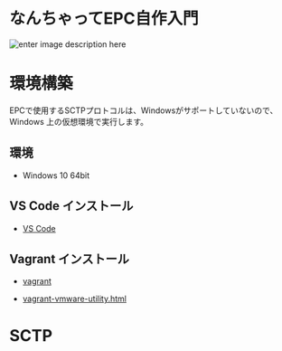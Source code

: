 # なんちゃってEPC自作入門


![enter image description here](https://user-images.githubusercontent.com/1900544/84593371-e17ae600-ae86-11ea-872d-4aaf0fe4bfa1.png)


# 環境構築
EPCで使用するSCTPプロトコルは、Windowsがサポートしていないので、Windows 上の仮想環境で実行します。

## 環境

- Windows 10 64bit

## VS Code インストール

- [VS Code](https://azure.microsoft.com/ja-jp/products/visual-studio-code/)

## Vagrant インストール

- [vagrant](https://www.vagrantup.com/)

- [vagrant-vmware-utility.html](https://www.vagrantup.com/docs/providers/vmware/vagrant-vmware-utility.html)



# SCTP
<!--stackedit_data:
eyJoaXN0b3J5IjpbLTgxMDM4NTMzLC0xMjE0NjE3MDk5LC01Mj
E3Mjc2ODUsODkzODM3NTcxLDE0Njk3MzYzMDcsMTE3NjU1NDk1
LDE2OTQyNzQxMTBdfQ==
-->